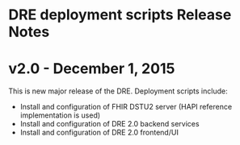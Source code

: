 # DRE deployment scripts Release Notes

# v2.0 - December 1, 2015

This is new major release of the DRE.
Deployment scripts include:

- Install and configuration of FHIR DSTU2 server (HAPI reference implementation is used)
- Install and configuration of DRE 2.0 backend services
- Install and configuration of DRE 2.0 frontend/UI